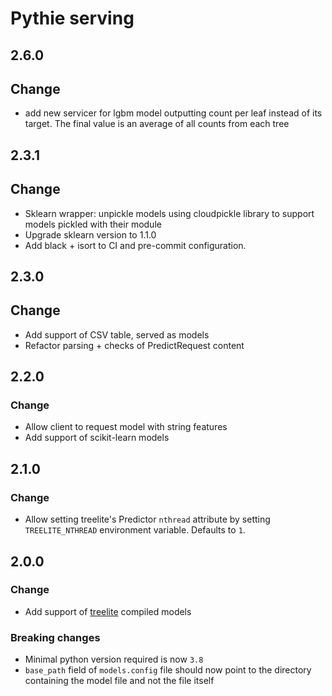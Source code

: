 # Pythie serving

## 2.6.0
## Change
* add new servicer for lgbm model outputting count per leaf instead of its target. The final value is an average of all counts from each tree

## 2.3.1

## Change
* Sklearn wrapper: unpickle models using cloudpickle library to support models pickled with their module
* Upgrade sklearn version to 1.1.0
* Add black + isort to CI and pre-commit configuration.

## 2.3.0

## Change
* Add support of CSV table, served as models
* Refactor parsing + checks of PredictRequest content

## 2.2.0

### Change
* Allow client to request model with string features
* Add support of scikit-learn models

## 2.1.0

### Change
* Allow setting treelite's Predictor `nthread` attribute by setting `TREELITE_NTHREAD` environment variable. Defaults to `1`.

## 2.0.0

### Change
* Add support of [treelite](https://treelite.readthedocs.io/en/latest/) compiled models

### Breaking changes
* Minimal python version required is now `3.8`
* `base_path` field of `models.config` file should now point to the directory containing the model file and not the file itself
